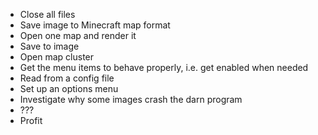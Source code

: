 * Close all files
* Save image to Minecraft map format
* Open one map and render it
* Save to image
* Open map cluster
* Get the menu items to behave properly, i.e. get enabled when needed
* Read from a config file
* Set up an options menu
* Investigate why some images crash the darn program
* ???
* Profit
